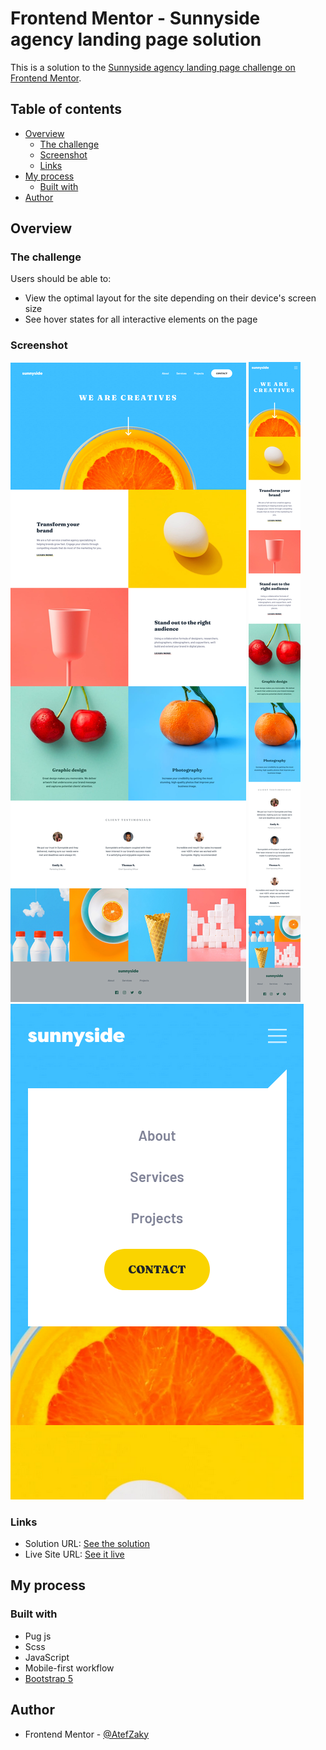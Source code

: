 # Frontend Mentor - Sunnyside agency landing page solution

This is a solution to the [Sunnyside agency landing page challenge on Frontend Mentor](https://www.frontendmentor.io/challenges/sunnyside-agency-landing-page-7yVs3B6ef).

## Table of contents

- [Overview](#overview)
  - [The challenge](#the-challenge)
  - [Screenshot](#screenshot)
  - [Links](#links)
- [My process](#my-process)
  - [Built with](#built-with)
- [Author](#author)

## Overview

### The challenge

Users should be able to:

- View the optimal layout for the site depending on their device's screen size
- See hover states for all interactive elements on the page

### Screenshot

![Desktop screenshot](./screenshots/desktop.png "Desktop screenshot")
![Mobile screenshot](./screenshots/mobile.png "Mobile screenshot")
![Active nav list screenshot](./screenshots/active-nav-list.png "Active nav list screenshot")

### Links

- Solution URL: [See the solution](https://github.com/AtefZaky/Sunnyside-agency-landing-page)
- Live Site URL: [See it live](https://atefzaky.github.io/Sunnyside-agency-landing-page/)

## My process

### Built with

- Pug js
- Scss
- JavaScript
- Mobile-first workflow
- [Bootstrap 5](https://getbootstrap.com/)

## Author

- Frontend Mentor - [@AtefZaky](https://www.frontendmentor.io/profile/AtefZaky)

